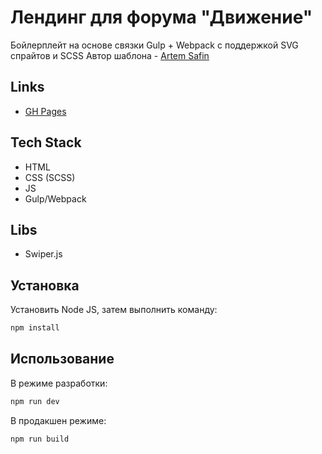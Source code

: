 # Лендинг для форума "Движение"

Бойлерплейт на основе связки Gulp + Webpack с поддержкой SVG спрайтов и SCSS
Автор шаблона - [Artem Safin](https://github.com/ArtemSafin-WebDev)

## Links

* [GH Pages](https://melentq.github.io/landing_dvizh)

## Tech Stack

* HTML
* CSS (SCSS)
* JS
* Gulp/Webpack

## Libs

* Swiper.js

## Установка

Установить Node JS, затем выполнить команду:

```bash
npm install
```

## Использование

В режиме разработки:

```bash
npm run dev
```
В продакшен режиме:

```bash
npm run build
```
